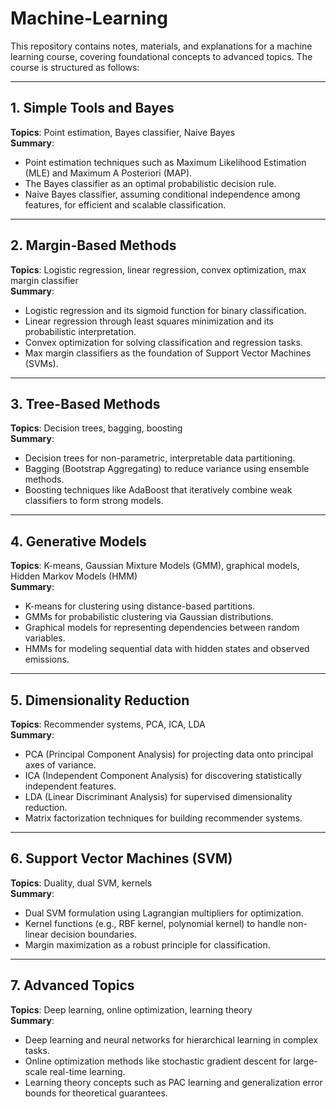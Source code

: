 # Machine-Learning

This repository contains notes, materials, and explanations for a machine learning course, covering foundational concepts to advanced topics. The course is structured as follows:

---

## 1. Simple Tools and Bayes
**Topics**: Point estimation, Bayes classifier, Naive Bayes  
**Summary**:  
- Point estimation techniques such as Maximum Likelihood Estimation (MLE) and Maximum A Posteriori (MAP).  
- The Bayes classifier as an optimal probabilistic decision rule.  
- Naive Bayes classifier, assuming conditional independence among features, for efficient and scalable classification.

---

## 2. Margin-Based Methods
**Topics**: Logistic regression, linear regression, convex optimization, max margin classifier  
**Summary**:  
- Logistic regression and its sigmoid function for binary classification.  
- Linear regression through least squares minimization and its probabilistic interpretation.  
- Convex optimization for solving classification and regression tasks.  
- Max margin classifiers as the foundation of Support Vector Machines (SVMs).

---

## 3. Tree-Based Methods
**Topics**: Decision trees, bagging, boosting  
**Summary**:  
- Decision trees for non-parametric, interpretable data partitioning.  
- Bagging (Bootstrap Aggregating) to reduce variance using ensemble methods.  
- Boosting techniques like AdaBoost that iteratively combine weak classifiers to form strong models.

---

## 4. Generative Models
**Topics**: K-means, Gaussian Mixture Models (GMM), graphical models, Hidden Markov Models (HMM)  
**Summary**:  
- K-means for clustering using distance-based partitions.  
- GMMs for probabilistic clustering via Gaussian distributions.  
- Graphical models for representing dependencies between random variables.  
- HMMs for modeling sequential data with hidden states and observed emissions.

---

## 5. Dimensionality Reduction
**Topics**: Recommender systems, PCA, ICA, LDA  
**Summary**:  
- PCA (Principal Component Analysis) for projecting data onto principal axes of variance.  
- ICA (Independent Component Analysis) for discovering statistically independent features.  
- LDA (Linear Discriminant Analysis) for supervised dimensionality reduction.  
- Matrix factorization techniques for building recommender systems.

---

## 6. Support Vector Machines (SVM)
**Topics**: Duality, dual SVM, kernels  
**Summary**:  
- Dual SVM formulation using Lagrangian multipliers for optimization.  
- Kernel functions (e.g., RBF kernel, polynomial kernel) to handle non-linear decision boundaries.  
- Margin maximization as a robust principle for classification.

---

## 7. Advanced Topics
**Topics**: Deep learning, online optimization, learning theory  
**Summary**:  
- Deep learning and neural networks for hierarchical learning in complex tasks.  
- Online optimization methods like stochastic gradient descent for large-scale real-time learning.  
- Learning theory concepts such as PAC learning and generalization error bounds for theoretical guarantees.
